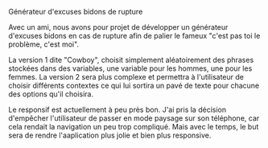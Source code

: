 Générateur d'excuses bidons de rupture

Avec un ami, nous avons pour projet de développer un générateur d'excuses bidons en cas de rupture afin de palier le fameux "c'est pas toi le problème, c'est moi".

La version 1 dite "Cowboy", choisit simplement aléatoirement des phrases stockées dans des variables, une variable pour les hommes, une pour les femmes. La version 2 sera plus complexe et permettra à l'utilisateur de choisir différents contextes ce qui lui sortira un pavé de texte pour chacune des options qu'il choisira.

Le responsif est actuellement à peu près bon. J'ai pris la décision d'empêcher l'utilisateur de passer en mode paysage sur son téléphone, car cela rendait la navigation un peu trop compliqué. Mais avec le temps, le but sera de rendre l'aaplication plus jolie et bien plus responsive.
